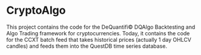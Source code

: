 # CryptoAlgo
This project contains the code for the DeQuantifi© DQAlgo Backtesting and Algo Trading framework for cryptocurrencies. Today, it contains the code for the CCXT batch
feed that takes historical prices (actually 1 day OHLCV candles) and feeds them into the QuestDB time series database.

